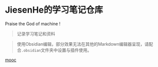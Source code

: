   # JiesenHe的学习笔记仓库


Praise the God of machine !

> 记录学习笔记和资料

> 使用Obsidian编辑，部分效果无法在其他的Markdown编辑器呈现，请配合`.obsidian`文件夹中设置与插件使用。

[mooc](https://www.icourse163.org/.index.jsp.swp)